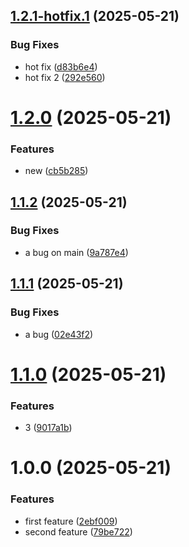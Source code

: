 ## [1.2.1-hotfix.1](https://github.com/dadiorchen/test-semantic-release/compare/v1.2.0...v1.2.1-hotfix.1) (2025-05-21)


### Bug Fixes

* hot fix ([d83b6e4](https://github.com/dadiorchen/test-semantic-release/commit/d83b6e41dafe8943c4ed7db0e2d63299065144d2))
* hot fix 2 ([292e560](https://github.com/dadiorchen/test-semantic-release/commit/292e5608441b91219eab78347740a8e0b09c55e9))

# [1.2.0](https://github.com/dadiorchen/test-semantic-release/compare/v1.1.2...v1.2.0) (2025-05-21)


### Features

* new ([cb5b285](https://github.com/dadiorchen/test-semantic-release/commit/cb5b2854ab986901e5deb24c2c598cb4a30cbc1c))

## [1.1.2](https://github.com/dadiorchen/test-semantic-release/compare/v1.1.1...v1.1.2) (2025-05-21)


### Bug Fixes

* a bug on main ([9a787e4](https://github.com/dadiorchen/test-semantic-release/commit/9a787e4864b45bf5541294eba5b5db8c60a5f543))

## [1.1.1](https://github.com/dadiorchen/test-semantic-release/compare/v1.1.0...v1.1.1) (2025-05-21)


### Bug Fixes

* a bug ([02e43f2](https://github.com/dadiorchen/test-semantic-release/commit/02e43f221a65255b74f0b9d7ff8c799ce1922b7a))

# [1.1.0](https://github.com/dadiorchen/test-semantic-release/compare/v1.0.0...v1.1.0) (2025-05-21)


### Features

* 3 ([9017a1b](https://github.com/dadiorchen/test-semantic-release/commit/9017a1b55a24531c10dec77d81d80842429c1f25))

# 1.0.0 (2025-05-21)


### Features

* first feature ([2ebf009](https://github.com/dadiorchen/test-semantic-release/commit/2ebf009f50fa5acc2621b4cf534be0bb9901e6b3))
* second feature ([79be722](https://github.com/dadiorchen/test-semantic-release/commit/79be72246df1739451ab173b13ac0c45b1edd4ba))
